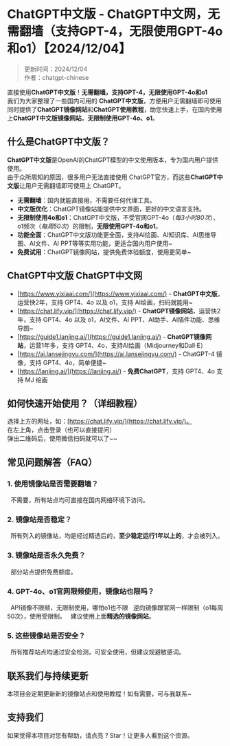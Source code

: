 # ChatGPT中文版 - ChatGPT中文网，无需翻墙（支持GPT-4，无限使用GPT-4o和o1）【2024/12/04】

> 更新时间：2024/12/04 <br />
> 作者：chatgpt-chinese

直接使用**ChatGPT中文版**！**无需翻墙，支持GPT-4，无限使用GPT-4o和o1**<br />
我们为大家整理了一些国内可用的 **ChatGPT中文版**，方便用户无需翻墙即可使用<br />
同时提供了**ChatGPT镜像网站**和**ChatGPT使用教程**，助您快速上手，在国内使用上**ChatGPT中文版镜像网站**，**无限制使用GPT-4o、o1**。

## 什么是ChatGPT中文版？

**ChatGPT中文版**是OpenAI的ChatGPT模型的中文使用版本，专为国内用户提供使用。<br />
由于众所周知的原因，很多用户无法直接使用 ChatGPT官方，而这些**ChatGPT中文版**让用户无需翻墙即可使用上 ChatGPT。

- **无需翻墙**：国内就能直接用，不需要任何代理工具。
- **中文版优化**：ChatGPT镜像站能提供中文界面，更好的中文语言支持。
- **无限制使用4o和o1**：ChatGPT中文版，不受官网GPT-4o（_每3小时80次_）、o1频次（_每周50次_）的限制，**无限使用GPT-4o和o1**。
- **功能全面**：ChatGPT中文版功能更全面，支持AI绘画、AI知识库、AI思维导图、AI文件、AI PPT等等实用功能，更适合国内用户使用~
- **免费试用**：ChatGPT镜像网站，提供免费体验额度，使用更简单~

## ChatGPT中文版 ChatGPT中文网

- [https://www.yixiaai.com/](https://www.yixiaai.com/) - **ChatGPT中文版**，运营快2年，支持 GPT4、4o 以及 o1，支持 AI绘画，扫码就能用~
- [https://chat.lify.vip/](https://chat.lify.vip/) - **ChatGPT镜像网站**，运营快2年，支持 GPT4、4o 以及 o1，AI文件、AI PPT、AI助手、AI插件功能、思维导图~
- [https://guide1.lanjing.ai/](https://guide1.lanjing.ai/) - **ChatGPT镜像网站**，运营1年多，支持 GPT4、4o，支持AI绘画（Midjourney和Dall·E）
- [https://ai.lansejingyu.com/](https://ai.lansejingyu.com/) - ChatGPT-4 镜像，支持 GPT4、4o，简单便捷~
- [https://lanjing.ai/](https://lanjing.ai/) - **免费ChatGPT**，支持 GPT4、4o 支持 MJ 绘画

## 如何快速开始使用？（详细教程）
  选择上方的网址，如：[https://chat.lify.vip/](https://chat.lify.vip/)。 <br />
  在左上角，点击登录（也可以直接提问）<br />
  弹出二维码后，使用微信扫码就可以了~~

## 常见问题解答（FAQ）
### 1. 使用镜像站是否需要翻墙？
&nbsp;&nbsp;不需要，所有站点均可直接在国内网络环境下访问。
  
### 2. 镜像站是否稳定？
&nbsp;&nbsp;所有列入的镜像站，均是经过精选后的，**至少稳定运行1年以上的**，才会被列入。

### 3. 镜像站是否永久免费？
&nbsp;&nbsp;部分站点提供免费额度。

### 4. GPT-4o、o1官网限频使用，镜像站也限吗？
&nbsp;&nbsp;API镜像不限频，无限制使用，哪怕o1也不限
&nbsp;&nbsp;逆向镜像跟官网一样限制（o1每周50次），使用受限制。
&nbsp;&nbsp;建议使用上面**精选的镜像网站**。

### 5. 这些镜像站是否安全？
&nbsp;&nbsp;所有推荐站点均通过安全检测，可安全使用，但建议规避敏感词。

## 联系我们与持续更新
本项目会定期更新新的镜像站点和使用教程！如有需要，可与我联系~

## 支持我们
如果觉得本项目对您有帮助，请点亮 ? Star！让更多人看到这个资源。
